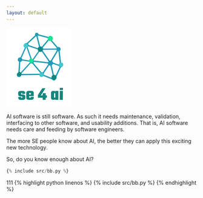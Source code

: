 ```yaml
---
layout: default
---
```




![](img/se4ai.png)

AI software is still software. As such it needs
maintenance, validation, interfacing to other software, and usability additions.
That is, AI software needs care and feeding by software engineers.

The more SE people know about AI, the better they can apply this exciting new technology.

So, do you know enough about AI?



```python
{% include src/bb.py %}
```

111
{% highlight python linenos %}
{% include src/bb.py %}
{% endhighlight %}
